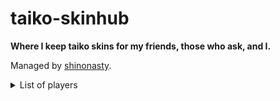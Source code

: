 # taiko-skinhub
__Where I keep taiko skins for my friends, those who ask, and I.__

Managed by [shinonasty](https://akatsuki.gg/u/101409?mode=1&rx=0).

<details>
<summary>List of players</summary>
  [shinonasty](https://github.com/shinovosibirsk/taiko-skinhub/blob/main/shinonasty.md)<br>
  [dizzayy](https://github.com/shinovosibirsk/taiko-skinhub/blob/main/dizzayy.md)<br>
  [dice](https://github.com/shinovosibirsk/taiko-skinhub/blob/main/dice.md)<br>
  [eltigant](https://github.com/shinovosibirsk/taiko-skinhub/blob/main/eltigant.md)<br>
  [furryfeet](https://github.com/shinovosibirsk/taiko-skinhub/blob/main/furryfeet.md)<br>
  [ianpep](https://github.com/shinovosibirsk/taiko-skinhub/blob/main/ianpep.md)<br>
</details>
